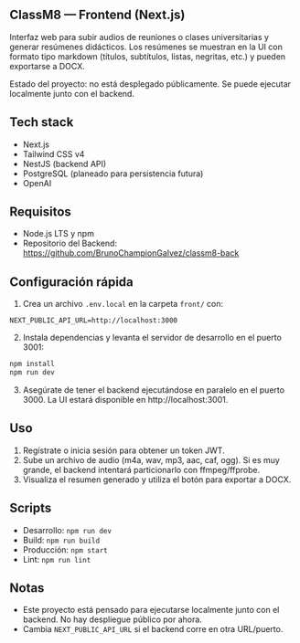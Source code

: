 ## ClassM8 — Frontend (Next.js)

Interfaz web para subir audios de reuniones o clases universitarias y generar resúmenes didácticos. Los resúmenes se muestran en la UI con formato tipo markdown (títulos, subtítulos, listas, negritas, etc.) y pueden exportarse a DOCX.

Estado del proyecto: no está desplegado públicamente. Se puede ejecutar localmente junto con el backend.

## Tech stack

- Next.js
- Tailwind CSS v4
- NestJS (backend API)
- PostgreSQL (planeado para persistencia futura)
- OpenAI

## Requisitos

- Node.js LTS y npm
- Repositorio del Backend: https://github.com/BrunoChampionGalvez/classm8-back

## Configuración rápida

1) Crea un archivo `.env.local` en la carpeta `front/` con:

```
NEXT_PUBLIC_API_URL=http://localhost:3000
```

2) Instala dependencias y levanta el servidor de desarrollo en el puerto 3001:

```bash
npm install
npm run dev
```

3) Asegúrate de tener el backend ejecutándose en paralelo en el puerto 3000. La UI estará disponible en http://localhost:3001.

## Uso

1) Regístrate o inicia sesión para obtener un token JWT.
2) Sube un archivo de audio (m4a, wav, mp3, aac, caf, ogg). Si es muy grande, el backend intentará particionarlo con ffmpeg/ffprobe.
3) Visualiza el resumen generado y utiliza el botón para exportar a DOCX.

## Scripts

- Desarrollo: `npm run dev`
- Build: `npm run build`
- Producción: `npm start`
- Lint: `npm run lint`

## Notas

- Este proyecto está pensado para ejecutarse localmente junto con el backend. No hay despliegue público por ahora.
- Cambia `NEXT_PUBLIC_API_URL` si el backend corre en otra URL/puerto.
